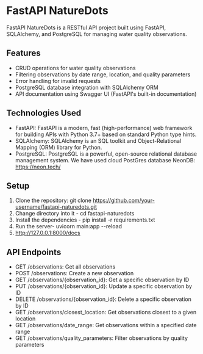 # FastAPI NatureDots

FastAPI NatureDots is a RESTful API project built using FastAPI, SQLAlchemy, and PostgreSQL for managing water quality observations.

## Features

- CRUD operations for water quality observations
- Filtering observations by date range, location, and quality parameters
- Error handling for invalid requests
- PostgreSQL database integration with SQLAlchemy ORM
- API documentation using Swagger UI (FastAPI's built-in documentation)

## Technologies Used

- FastAPI: FastAPI is a modern, fast (high-performance) web framework for building APIs with Python 3.7+ based on standard Python type hints.
- SQLAlchemy: SQLAlchemy is an SQL toolkit and Object-Relational Mapping (ORM) library for Python.
- PostgreSQL: PostgreSQL is a powerful, open-source relational database management system. We have used cloud PostGres database NeonDB: https://neon.tech/

## Setup

1. Clone the repository:
git clone https://github.com/your-username/fastapi-naturedots.git
2. Change directory into it -
cd fastapi-naturedots
3. Install the dependencies -
pip install -r requirements.txt
4. Run the server-
uvicorn main:app --reload
5. http://127.0.0.1:8000/docs

## API Endpoints

- GET /observations: Get all observations
- POST /observations: Create a new observation
- GET /observations/{observation_id}: Get a specific observation by ID
- PUT /observations/{observation_id}: Update a specific observation by ID
- DELETE /observations/{observation_id}: Delete a specific observation by ID
- GET /observations/closest_location: Get observations closest to a given location
- GET /observations/date_range: Get observations within a specified date range
- GET /observations/quality_parameters: Filter observations by quality parameters


